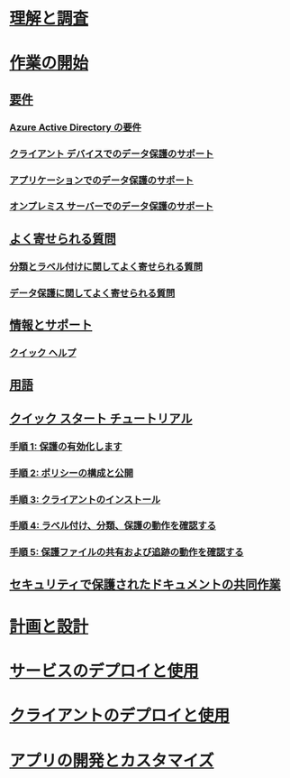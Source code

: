 # [理解と調査](/information-protection/understand-explore/what-is-information-protection)
# [作業の開始](requirements-azure-rms.md)
## [要件](requirements.md)
### [Azure Active Directory の要件](requirements-azure-ad.md)
### [クライアント デバイスでのデータ保護のサポート](requirements-client-devices.md)
### [アプリケーションでのデータ保護のサポート](requirements-applications.md)
### [オンプレミス サーバーでのデータ保護のサポート](requirements-servers.md)
## [よく寄せられる質問](faqs.md)
### [分類とラベル付けに関してよく寄せられる質問](faqs-infoprotect.md)
### [データ保護に関してよく寄せられる質問](faqs-rms.md)
## [情報とサポート](information-support.md)
### [クイック ヘルプ](help-bot.md)
## [用語](terminology.md)
## [クイック スタート チュートリアル](infoprotect-quick-start-tutorial.md)
### [手順 1: 保護の有効化します](infoprotect-tutorial-step1.md)
### [手順 2: ポリシーの構成と公開](infoprotect-tutorial-step2.md)
### [手順 3: クライアントのインストール](infoprotect-tutorial-step3.md)
### [手順 4: ラベル付け、分類、保護の動作を確認する](infoprotect-tutorial-step4.md)
### [手順 5: 保護ファイルの共有および追跡の動作を確認する](infoprotect-tutorial-step5.md)
## [セキュリティで保護されたドキュメントの共同作業](secure-collaboration-documents.md)
# [計画と設計](/information-protection/plan-design/deployment-roadmap)
# [サービスのデプロイと使用](/information-protection/deploy-use/activate-service)
# [クライアントのデプロイと使用](/information-protection/rms-client/use-client)
# [アプリの開発とカスタマイズ](/information-protection/develop/developers-guide)


